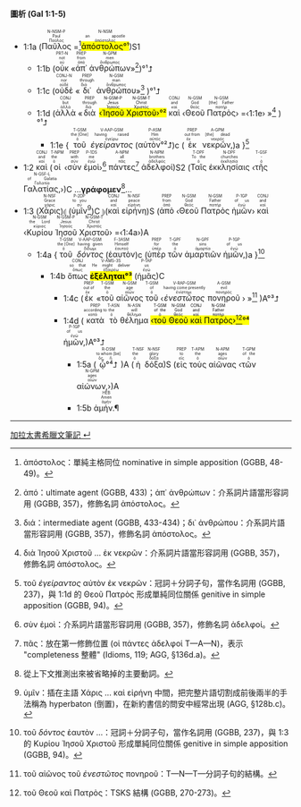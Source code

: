 #### 圖析 (Gal 1:1-5)

- <rt>1:1a</rt> (<RUBY><ruby><ruby>Παῦλος<rt>Παῦλος</rt></ruby><rt>Paul</rt></ruby><rt>N-NSM-P</rt></RUBY> =[^1]<RUBY><ruby><ruby><mark>ἀπόστολος°¹</mark><rt>ἀπόστολος</rt></ruby><rt>an apostle</rt></ruby><rt>N-NSM</rt></RUBY>)S1
	- <rt>1:1b</rt> (<RUBY><ruby><ruby>οὐκ<rt>οὐ</rt></ruby><rt>not</rt></ruby><rt>PRT-N</rt></RUBY> «<RUBY><ruby><ruby>ἀπ᾽<rt>ἀπό</rt></ruby><rt>from</rt></ruby><rt>PREP</rt></RUBY> <RUBY><ruby><ruby>ἀνθρώπων<rt>ἄνθρωπος</rt></ruby><rt>men</rt></ruby><rt>N-GPM</rt></RUBY>»[^2])°¹⮥ 
	- <rt>1:1c</rt> (<RUBY><ruby><ruby>οὐδὲ<rt>οὐδέ</rt></ruby><rt>nor</rt></ruby><rt>CONJ-N</rt></RUBY> «<RUBY><ruby><ruby>δι᾽<rt>διά</rt></ruby><rt>through</rt></ruby><rt>PREP</rt></RUBY> <RUBY><ruby><ruby>ἀνθρώπου<rt>ἄνθρωπος</rt></ruby><rt>man</rt></ruby><rt>N-GSM</rt></RUBY>»[^3] )°¹⮥
	- <rt>1:1d</rt> (<RUBY><ruby><ruby>ἀλλὰ<rt>ἀλλά</rt></ruby><rt>but</rt></ruby><rt>CONJ</rt></RUBY> «<RUBY><ruby><ruby>διὰ<rt>διά</rt></ruby><rt>through</rt></ruby><rt>PREP</rt></RUBY> <mark>‹<RUBY><ruby><ruby>Ἰησοῦ<rt>Ἰησοῦς</rt></ruby><rt>Jesus</rt></ruby><rt>N-GSM-P</rt></RUBY> <RUBY><ruby><ruby>Χριστοῦ<rt>Χριστός</rt></ruby><rt>Christ</rt></ruby><rt>N-GSM-T</rt></RUBY>›°²</mark> <RUBY><ruby><ruby>καὶ<rt>καί</rt></ruby><rt>and</rt></ruby><rt>CONJ</rt></RUBY> ‹<RUBY><ruby><ruby>Θεοῦ<rt>θεός</rt></ruby><rt>God</rt></ruby><rt>N-GSM</rt></RUBY> <RUBY><ruby><ruby>Πατρὸς<rt>πατήρ</rt></ruby><rt>[the] Father</rt></ruby><rt>N-GSM</rt></RUBY>› =‹<rt>1:1e</rt>› »[^4] )°¹⮥
		- <rt>1:1e</rt> { <RUBY><ruby><ruby>τοῦ<rt>ὁ</rt></ruby><rt>the [One]</rt></ruby><rt>T-GSM</rt></RUBY> <RUBY><ruby><ruby><em>ἐγείραντος</em><rt>ἐγείρω</rt></ruby><rt>having raised</rt></ruby><rt>V-AAP-GSM</rt></RUBY> (<RUBY><ruby><ruby>αὐτὸν°²⮥<rt>αὐτός</rt></ruby><rt>Him</rt></ruby><rt>P-ASM</rt></RUBY>)c (<RUBY><ruby><ruby>ἐκ<rt>ἐκ</rt></ruby><rt>out from</rt></ruby><rt>PREP</rt></RUBY> <RUBY><ruby><ruby>νεκρῶν,<rt>νεκρός</rt></ruby><rt>[the] dead</rt></ruby><rt>A-GPM</rt></RUBY>)a }[^5]
- <rt>1:2</rt> <RUBY><ruby><ruby>καὶ<rt>καί</rt></ruby><rt>and</rt></ruby><rt>CONJ</rt></RUBY> (<RUBY><ruby><ruby>οἱ<rt>ὁ</rt></ruby><rt>the</rt></ruby><rt>T-NPM</rt></RUBY> ‹<RUBY><ruby><ruby>σὺν<rt>σύν</rt></ruby><rt>with</rt></ruby><rt>PREP</rt></RUBY> <RUBY><ruby><ruby>ἐμοὶ<rt>ἐγώ</rt></ruby><rt>me</rt></ruby><rt>P-1DS</rt></RUBY>›[^6] <RUBY><ruby><ruby>πάντες<rt>πᾶς</rt></ruby><rt>all</rt></ruby><rt>A-NPM</rt></RUBY>[^7] <RUBY><ruby><ruby>ἀδελφοί<rt>ἀδελφός</rt></ruby><rt>brothers</rt></ruby><rt>N-NPM</rt></RUBY>)S2 (<RUBY><ruby><ruby>Ταῖς<rt>ὁ</rt></ruby><rt>To the</rt></ruby><rt>T-DPF</rt></RUBY> <RUBY><ruby><ruby>ἐκκλησίαις<rt>ἐκκλησία</rt></ruby><rt>churches</rt></ruby><rt>N-DPF</rt></RUBY> ‹<RUBY><ruby><ruby>τῆς<rt>ὁ</rt></ruby><rt>-</rt></ruby><rt>T-GSF</rt></RUBY> <RUBY><ruby><ruby>Γαλατίας,<rt>Γαλατία</rt></ruby><rt>of Galatia</rt></ruby><rt>N-GSF-L</rt></RUBY>›)C ...**γράφομεν**[^8]...
- <rt>1:3</rt> (<RUBY><ruby><ruby>Χάρις<rt>χάρις</rt></ruby><rt>Grace</rt></ruby><rt>N-NSF</rt></RUBY>)⦇ (<RUBY><ruby><ruby>ὑμῖν<rt>σύ</rt></ruby><rt>to you</rt></ruby><rt>P-2DP</rt></RUBY>[^9])C ⦈(<RUBY><ruby><ruby>καὶ<rt>καί</rt></ruby><rt>and</rt></ruby><rt>CONJ</rt></RUBY> <RUBY><ruby><ruby>εἰρήνη<rt>εἰρήνη</rt></ruby><rt>peace</rt></ruby><rt>N-NSF</rt></RUBY>)S (<RUBY><ruby><ruby>ἀπὸ<rt>ἀπό</rt></ruby><rt>from</rt></ruby><rt>PREP</rt></RUBY> ‹<RUBY><ruby><ruby>Θεοῦ<rt>θεός</rt></ruby><rt>God</rt></ruby><rt>N-GSM</rt></RUBY> <RUBY><ruby><ruby>Πατρὸς<rt>πατήρ</rt></ruby><rt>Father</rt></ruby><rt>N-GSM</rt></RUBY> <RUBY><ruby><ruby>ἡμῶν<rt>ἐγώ</rt></ruby><rt>of us</rt></ruby><rt>P-1GP</rt></RUBY>› <RUBY><ruby><ruby>καὶ<rt>καί</rt></ruby><rt>and</rt></ruby><rt>CONJ</rt></RUBY> ‹<RUBY><ruby><ruby>Κυρίου<rt>κύριος</rt></ruby><rt>the Lord</rt></ruby><rt>N-GSM</rt></RUBY> <RUBY><ruby><ruby>Ἰησοῦ<rt>Ἰησοῦς</rt></ruby><rt>Jesus</rt></ruby><rt>N-GSM-P</rt></RUBY> <RUBY><ruby><ruby>Χριστοῦ<rt>Χριστός</rt></ruby><rt>Christ</rt></ruby><rt>N-GSM-T</rt></RUBY>› =‹<rt>1:4a</rt>›)A
	- <rt>1:4a</rt> {<RUBY><ruby><ruby>τοῦ<rt>ὁ</rt></ruby><rt>the [One]</rt></ruby><rt>T-GSM</rt></RUBY> <RUBY><ruby><ruby><em>δόντος</em><rt>δίδωμι</rt></ruby><rt>having given</rt></ruby><rt>V-AAP-GSM</rt></RUBY> (<RUBY><ruby><ruby>ἑαυτὸν<rt>ἑαυτοῦ</rt></ruby><rt>Himself</rt></ruby><rt>F-3ASM</rt></RUBY>)c (<RUBY><ruby><ruby>ὑπὲρ<rt>ὑπέρ</rt></ruby><rt>for</rt></ruby><rt>PREP</rt></RUBY> <RUBY><ruby><ruby>τῶν<rt>ὁ</rt></ruby><rt>the</rt></ruby><rt>T-GPF</rt></RUBY> <RUBY><ruby><ruby>ἁμαρτιῶν<rt>ἁμαρτία</rt></ruby><rt>sins</rt></ruby><rt>N-GPF</rt></RUBY> <RUBY><ruby><ruby>ἡμῶν,<rt>ἐγώ</rt></ruby><rt>of us</rt></ruby><rt>P-1GP</rt></RUBY>)a }[^10]
		- <rt>1:4b</rt> <RUBY><ruby><ruby>ὅπως<rt>ὅπως</rt></ruby><rt>so that</rt></ruby><rt>CONJ</rt></RUBY> <RUBY><ruby><ruby><mark><strong>ἐξέληται°³</strong></mark><rt>ἐξαιρέω</rt></ruby><rt>He might deliver</rt></ruby><rt>V-AMS-3S</rt></RUBY> (<RUBY><ruby><ruby>ἡμᾶς<rt>ἐγώ</rt></ruby><rt>us</rt></ruby><rt>P-1AP</rt></RUBY>)C 
			- <rt>1:4c</rt> (<RUBY><ruby><ruby>ἐκ<rt>ἐκ</rt></ruby><rt>out of</rt></ruby><rt>PREP</rt></RUBY> «<RUBY><ruby><ruby>τοῦ<rt>ὁ</rt></ruby><rt>the</rt></ruby><rt>T-GSM</rt></RUBY> <RUBY><ruby><ruby>αἰῶνος<rt>αἰών</rt></ruby><rt>age</rt></ruby><rt>N-GSM</rt></RUBY> <RUBY><ruby><ruby>τοῦ<rt>ὁ</rt></ruby><rt>of</rt></ruby><rt>T-GSM</rt></RUBY> ‹<RUBY><ruby><ruby><em>ἐνεστῶτος</em><rt>ἐνίστημι</rt></ruby><rt>having come presently</rt></ruby><rt>V-RAP-GSM</rt></RUBY> <RUBY><ruby><ruby>πονηροῦ<rt>πονηρός</rt></ruby><rt>evil</rt></ruby><rt>A-GSM</rt></RUBY> › »[^11] )A°³⮥
			- <rt>1:4d</rt> (<RUBY><ruby><ruby>κατὰ<rt>κατά</rt></ruby><rt>according to</rt></ruby><rt>PREP</rt></RUBY> <RUBY><ruby><ruby>τὸ<rt>ὁ</rt></ruby><rt>the</rt></ruby><rt>T-ASN</rt></RUBY> <RUBY><ruby><ruby>θέλημα<rt>θέλημα</rt></ruby><rt>will</rt></ruby><rt>N-ASN</rt></RUBY> <mark>‹<RUBY><ruby><ruby>τοῦ<rt>ὁ</rt></ruby><rt>of the</rt></ruby><rt>T-GSM</rt></RUBY> <RUBY><ruby><ruby>Θεοῦ<rt>θεός</rt></ruby><rt>God</rt></ruby><rt>N-GSM</rt></RUBY> <RUBY><ruby><ruby>καὶ<rt>καί</rt></ruby><rt>and</rt></ruby><rt>CONJ</rt></RUBY> <RUBY><ruby><ruby>Πατρὸς<rt>πατήρ</rt></ruby><rt>Father</rt></ruby><rt>N-GSM</rt></RUBY>›[^12]°⁴</mark> <RUBY><ruby><ruby>ἡμῶν,<rt>ἐγώ</rt></ruby><rt>of us</rt></ruby><rt>P-1GP</rt></RUBY>)A°³⮥
				- <rt>1:5a</rt> (<RUBY><ruby><ruby>ᾧ°⁴⮥<rt>ὅς, ἥ</rt></ruby><rt>to whom [be]</rt></ruby><rt>R-DSM</rt></RUBY>)A (<RUBY><ruby><ruby>ἡ<rt>ὁ</rt></ruby><rt>the</rt></ruby><rt>T-NSF</rt></RUBY> <RUBY><ruby><ruby>δόξα<rt>δόξα</rt></ruby><rt>glory</rt></ruby><rt>N-NSF</rt></RUBY>)S (<RUBY><ruby><ruby>εἰς<rt>εἰς</rt></ruby><rt>to</rt></ruby><rt>PREP</rt></RUBY> <RUBY><ruby><ruby>τοὺς<rt>ὁ</rt></ruby><rt>the</rt></ruby><rt>T-APM</rt></RUBY> <RUBY><ruby><ruby>αἰῶνας<rt>αἰών</rt></ruby><rt>ages</rt></ruby><rt>N-APM</rt></RUBY> ‹<RUBY><ruby><ruby>τῶν<rt>ὁ</rt></ruby><rt>of the</rt></ruby><rt>T-GPM</rt></RUBY> <RUBY><ruby><ruby>αἰώνων,<rt>αἰών</rt></ruby><rt>ages</rt></ruby><rt>N-GPM</rt></RUBY>›)A 
				-  <rt>1:5b</rt> <RUBY><ruby><ruby>ἀμήν.¶<rt>ἀμήν</rt></ruby><rt>Amen</rt></ruby><rt>HEB</rt></RUBY>


---
[加拉太書希臘文筆記 ↵](Galatians-Notes.md)

[^1]: ἀπόστολος：單純主格同位 nominative in simple apposition (GGBB, 48-49)。
[^2]: ἀπό：ultimate agent (GGBB, 433)；ἀπ᾽ ἀνθρώπων：介系詞片語當形容詞用 (GGBB, 357)，修飾名詞 ἀπόστολος。
[^3]: διά：intermediate agent (GGBB, 433-434)；δι᾽ ἀνθρώπου：介系詞片語當形容詞用 (GGBB, 357)，修飾名詞 ἀπόστολος。
[^4]: διὰ Ἰησοῦ Χριστοῦ ... ἐκ νεκρῶν：介系詞片語當形容詞用 (GGBB, 357)，修飾名詞 ἀπόστολος。
[^5]: τοῦ _ἐγείραντος_ αὐτὸν ἐκ νεκρῶν：冠詞＋分詞子句，當作名詞用 (GGBB, 237)，與 1:1d 的 Θεοῦ Πατρὸς 形成單純同位關係 genitive in simple apposition (GGBB, 94)。
[^6]: σὺν ἐμοὶ：介系詞片語當形容詞用 (GGBB, 357)，修飾名詞 ἀδελφοί。
[^7]: πᾶς：放在第一修飾位置 (οἱ πάντες ἀδελφοί T—A—N)，表示 "completeness 整體" (Idioms, 119; AGG, §136d.a)。
[^8]: 從上下文推測出來被省略掉的主要動詞。
[^9]: ὑμῖν：插在主語 Χάρις ... καὶ εἰρήνη 中間，把完整片語切割成前後兩半的手法稱為 hyperbaton (倒置)，在新約書信的問安中經常出現 (AGG, §128b.c)。
[^10]: τοῦ _δόντος_ ἑαυτὸν ...：冠詞＋分詞子句，當作名詞用 (GGBB, 237)，與 1:3 的 Κυρίου Ἰησοῦ Χριστοῦ 形成單純同位關係 genitive in simple apposition (GGBB, 94)。
[^11]: τοῦ αἰῶνος τοῦ _ἐνεστῶτος_ πονηροῦ：T—N—T—分詞子句的結構。
[^12]: τοῦ Θεοῦ καὶ Πατρὸς：TSKS 結構 (GGBB, 270-273)。
